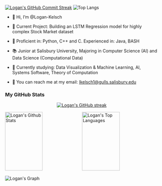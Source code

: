 [![Logan's GitHub Commit Streak](https://github-readme-streak-stats.herokuapp.com/?user=Logan-Kelsch&theme=dark)](https://github.com/Logan-Kelsch) ![Top Langs](https://github-readme-stats.vercel.app/api/top-langs/?username=Logan-Kelsch&layout=compact&theme=dark)

- 👋 Hi, I’m @Logan-Kelsch
- 🔮 Current Project: Building an LSTM Regression model for highly complex Stock Market dataset
- 🏅 Proficient in: Python, C++ and C. Experienced in: Java, BASH

- 📚 Junior at Salisbury University, Majoring in Computer Science (AI) and Data Science (Computational Data)
- 🌱 Currently studying: Data Visualization & Machine Learning, AI, Systems Software, Theory of Computation 
- 💼 You can reach me at my email: lkelsch1@gulls.salisbury.edu


### My GitHub Stats
<p align="center">
  <a href="https://github.com/Logan-Kelsch">
    <img src="https://github-readme-streak-stats.herokuapp.com/?user=Logan-Kelsch&theme=radical&border=7F3FBF&background=0D1117" alt="Logan's GitHub streak"/>
  </a>
</p>

<a> 
    <a href="https://github.com/Logan-Kelsch"><img alt="Logan's Github Stats" src="https://denvercoder1-github-readme-stats.vercel.app/api?username=ktranfaglia1&show_icons=true&count_private=true&theme=react&border_color=7F3FBF&bg_color=0D1117&title_color=F85D7F&icon_color=F8D866" height="192px" width="49.5%"/></a>
  <a href="https://github.com/Logan-Kelsch"><img alt="Logan's Top Languages" src="https://denvercoder1-github-readme-stats.vercel.app/api/top-langs/?username=Logan-Kelsch&langs_count=8&layout=compact&theme=react&border_color=7F3FBF&bg_color=0D1117&title_color=F85D7F&icon_color=F8D866" height="192px" width="49.5%"/></a>
  <br/>
</a>

![Logan's Graph](https://github-readme-activity-graph.vercel.app/graph?username=Logan-Kelsch&custom_title=Logan's%20GitHub%20Activity%20Graph&bg_color=0D1117&color=7F3FBF&line=7F3FBF&point=7F3FBF&area_color=FFFFFF&title_color=FFFFFF&area=true)


<!---
- 👀 I’m interested in 
- 🌱 I’m currently learning ...
- 💞️ I’m looking to collaborate on ...
- 📫 You can reach me through email! (lkelsch1@gulls.salisbury.edu)
- 😄 Pronouns: ...
- ⚡ Fun fact: ...


# Hi everyone :wave:

I'm a software engineer from Czechia, hacking things together @ [Gitpod](https://gitpod.io/).


<details>
<summary>
  More stuff about me
</summary>

## Quick overview


#### GitHub stats 
<a href="https://github.com/anuraghazra/github-readme-stats">
  <img align="center" src="https://github-readme-stats.anuraghazra1.vercel.app/api?username=filiptronicek&show_icons=true&line_height=27&include_all_commits=true" alt="My github stats" />
</a>  


 (also from a project I have contributed to, [anuraghazra/github-readme-stats](https://github.com/anuraghazra/github-readme-stats))
- I write a [blog](https://blog.trnck.dev/)

Biggest supporters of my OSS work ($25 or more in [my tiers](https://github.com/sponsors/filiptronicek/)):
- [Kyle Daigle](https://github.com/kdaigle)


### What I do

I do Open Source. In fact, I do Open Source so much, that 95% of my work on
GitHub is free and open to everyone. I am really passionate about doing web
development, it is in my opinion the best combination of logical programming and
(sometimes) beautiful design.

## My skills 📜

### Web technologies

- JavaScript
  ([LinkedIn Assesments Certified](https://www.linkedin.com/in/filiptronicek/))
- TypeScript
- Next.js
- Prisma
- HTML, CSS
  ([Microsoft Certified](https://www.youracclaim.com/badges/6d5a4a58-c895-4d7e-a725-db1441e9d979/public_url))
- SCSS
- Node.js ([LinkedIn Assesments Certified](https://www.linkedin.com/in/filiptronicek/))
- Deno
- WordPress
  ([LinkedIn Assesments Certified](https://www.linkedin.com/in/filiptronicek/))
- PHP
- MySQL
- Microsoft Azure ([AZ 900 Certification](https://www.credly.com/badges/1da5ef87-dc8f-4aeb-8870-c19d0e020895/public_url))

### Application Development

- Python ([Microsoft Certified](https://www.youracclaim.com/badges/46b260a8-ef2c-41a3-9f61-aa0920eab84a/public_url))
- C++ (sort of)

### Productivity utilities

- Microsoft Office - I am a Certified
  [Excel](https://www.youracclaim.com/badges/36154164-82b5-4fbf-b65c-c152af720245/public_url)
  and
  [Word](https://www.youracclaim.com/badges/6f4eee1d-3379-4a8b-b846-35762708d4b8/public_url)
  Expert

### Languages 🌐

| Language      | Proficiency                                                               |
| ------------- | ------------------------------------------------------------------------- |
| English (duh) | C2 ([EFSET certified](https://www.efset.org/cert/5P5Pp1))                 |
| German        | B1 ([DSD Certificate](https://www.goethe.de/en/spr/kup/prf/prf/gb1.html)) |
| Czech         | Native language                                                           |

## What I'm currently learning 📚

- Diving into VS Code's code base
- Typescript's magic
- Rust's blazing-fastness

## My own dictionary 📕:

| Word / abreviation | Meaning                                                | Note                                             |
| ------------------ | ------------------------------------------------------ | ------------------------------------------------ |
| FFO                | Fífa Friendly Office (a place where I can work safely) | Idea by [@aellopos](https://github.com/aellopos) |

</details>

--->







